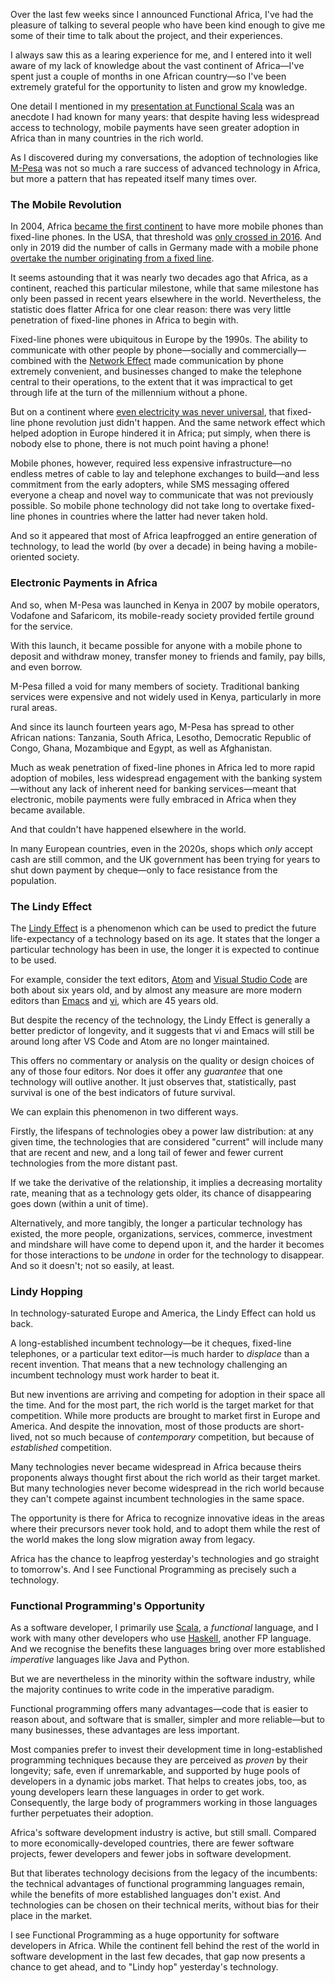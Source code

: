 Over the last few weeks since I announced Functional Africa, I've had the pleasure of talking to several people
who have been kind enough to give me some of their time to talk about the project, and their experiences.

I always saw this as a learing experience for me, and I entered into it well aware of my lack of knowledge about
the vast continent of Africa—I've spent just a couple of months in one African country—so I've been extremely
grateful for the opportunity to listen and grow my knowledge.

One detail I mentioned in my [presentation at Functional Scala](https://www.youtube.com/watch?v=XE01vv7IPp8)
was an anecdote I had known for many years: that despite having less widespread access to technology, mobile
payments have seen greater adoption in Africa than in many countries in the rich world.

As I discovered during my conversations, the adoption of technologies like
[M-Pesa](https://en.wikipedia.org/wiki/M-Pesa) was not so much a rare success of advanced technology in Africa,
but more a pattern that has repeated itself many times over.

### The Mobile Revolution

In 2004, Africa [became the first continent](https://bit.ly/3acMaEs) to have more mobile phones than fixed-line
phones. In the USA, that threshold was [only crossed in 2016](https://bit.ly/2YwjkK8). And only in 2019 did the
number of calls in Germany made with a mobile phone
[overtake the number originating from a fixed line](https://bit.ly/39zc4Dy).

It seems astounding that it was nearly two decades ago that Africa, as a continent, reached this particular
milestone, while that same milestone has only been passed in recent years elsewhere in the world. Nevertheless,
the statistic does flatter Africa for one clear reason: there was very little penetration of fixed-line phones
in Africa to begin with.

Fixed-line phones were ubiquitous in Europe by the 1990s. The ability to communicate with other people by
phone—socially and commercially—combined with the [Network Effect](https://en.wikipedia.org/wiki/Network_effect)
made communication by phone extremely convenient, and businesses changed to make the telephone central to their
operations, to the extent that it was impractical to get through life at the turn of the millennium without a
phone.

But on a continent where [even electricity was never universal](https://econ.st/39yLBG4), that fixed-line phone
revolution just didn't happen. And the same network effect which helped adoption in Europe hindered it in
Africa; put simply, when there is nobody else to phone, there is not much point having a phone!

Mobile phones, however, required less expensive infrastructure—no endless metres of cable to lay and telephone
exchanges to build—and less commitment from the early adopters, while SMS messaging offered everyone a cheap and
novel way to communicate that was not previously possible. So mobile phone technology did not take long to
overtake fixed-line phones in countries where the latter had never taken hold.

And so it appeared that most of Africa leapfrogged an entire generation of technology, to lead the world (by
over a decade) in being having a mobile-oriented society.

### Electronic Payments in Africa

And so, when M-Pesa was launched in Kenya in 2007 by mobile operators, Vodafone and Safaricom, its mobile-ready
society provided fertile ground for the service.

With this launch, it became possible for anyone with a mobile phone to deposit and withdraw money, transfer
money to friends and family, pay bills, and even borrow.

M-Pesa filled a void for many members of society. Traditional banking services were expensive and not widely
used in Kenya, particularly in more rural areas.

And since its launch fourteen years ago, M-Pesa has spread to other African nations:  Tanzania, South Africa,
Lesotho, Democratic Republic of Congo, Ghana, Mozambique and Egypt, as well as Afghanistan.

Much as weak penetration of fixed-line phones in Africa led to more rapid adoption of mobiles, less widespread
engagement with the banking system—without any lack of inherent need for banking services—meant that electronic,
mobile payments were fully embraced in Africa when they became available.

And that couldn't have happened elsewhere in the world.

In many European countries, even in the 2020s, shops which *only* accept cash are still common, and the UK
government has been trying for years to shut down payment by cheque—only to face resistance from the population.

### The Lindy Effect

The [Lindy Effect](https://en.wikipedia.org/wiki/Lindy_effect) is a phenomenon which can be used to predict the
future life-expectancy of a technology based on its age. It states that the longer a particular technology has
been in use, the longer it is expected to continue to be used.

For example, consider the text editors, [Atom](https://en.wikipedia.org/wiki/Atom_(text_editor)) and
[Visual Studio Code](https://en.wikipedia.org/wiki/Visual_Studio_Code) are both about six years old, and by
almost any measure are more modern editors than [Emacs](https://en.wikipedia.org/wiki/Emacs) and
[vi](https://en.wikipedia.org/wiki/Vi), which are 45 years old.

But despite the recency of the technology, the Lindy Effect is generally a better predictor of longevity, and it
suggests that vi and Emacs will still be around long after VS Code and Atom are no longer maintained.

This offers no commentary or analysis on the quality or design choices of any of those four editors. Nor does it
offer any *guarantee* that one technology will outlive another. It just observes that, statistically, past
survival is one of the best indicators of future survival.

We can explain this phenomenon in two different ways.

Firstly, the lifespans of technologies obey a power law distribution: at any given time, the technologies that
are considered "current" will include many that are recent and new, and a long tail of fewer and fewer
current technologies from the more distant past.

If we take the derivative of the relationship, it implies a decreasing mortality rate, meaning that as a
technology gets older, its chance of disappearing goes down (within a unit of time).

Alternatively, and more tangibly, the longer a particular technology has existed, the more people,
organizations, services, commerce, investment and mindshare will have come to depend upon it, and the harder it
becomes for those interactions to be *undone* in order for the technology to disappear. And so it doesn't; not
so easily, at least.

### Lindy Hopping

In technology-saturated Europe and America, the Lindy Effect can hold us back.

A long-established incumbent technology—be it cheques, fixed-line telephones, or a particular text editor—is
much harder to *displace* than a recent invention. That means that a new technology challenging an incumbent
technology must work harder to beat it.

But new inventions are arriving and competing for adoption in their space all the time. And for the most part,
the rich world is the target market for that competition. While more products are brought to market first in
Europe and America. And despite the innovation, most of those products are short-lived, not so much because of
*contemporary* competition, but because of *established* competition.

Many technologies never became widespread in Africa because theirs proponents always thought first about the
rich world as their target market. But many technologies never become widespread in the rich world because they
can't compete against incumbent technologies in the same space.

The opportunity is there for Africa to recognize innovative ideas in the areas where their precursors never took
hold, and to adopt them while the rest of the world makes the long slow migration away from legacy.

Africa has the chance to leapfrog yesterday's technologies and go straight to tomorrow's. And I see Functional
Programming as precisely such a technology.

### Functional Programming's Opportunity

As a software developer, I primarily use [Scala](https://scala-lang.org/), a *functional* language, and I work
with many other developers who use [Haskell](https://haskell.org/), another FP language. And we recognise the
benefits these languages bring over more established *imperative* languages like Java and Python.

But we are nevertheless in the minority within the software industry, while the majority continues to write code
in the imperative paradigm.

Functional programming offers many advantages—code that is easier to reason about, and software that is smaller,
simpler and more reliable—but to many businesses, these advantages are less important.

Most companies prefer to invest their development time in long-established programming techniques because they
are perceived as *proven* by their longevity; safe, even if unremarkable, and supported by huge pools of
developers in a dynamic jobs market. That helps to creates jobs, too, as young developers learn these languages
in order to get work. Consequently, the large body of programmers working in those languages further perpetuates
their adoption.

Africa's software development industry is active, but still small. Compared to more economically-developed
countries, there are fewer software projects, fewer developers and fewer jobs in software development.

But that liberates technology decisions from the legacy of the incumbents: the technical advantages of
functional programming languages remain, while the benefits of more established languages don't exist. And
technologies can be chosen on their technical merits, without bias for their place in the market.

I see Functional Programming as a huge opportunity for software developers in Africa. While the continent fell
behind the rest of the world in software development in the last few decades, that gap now presents a chance to
get ahead, and to "Lindy hop" yesterday's technology.
